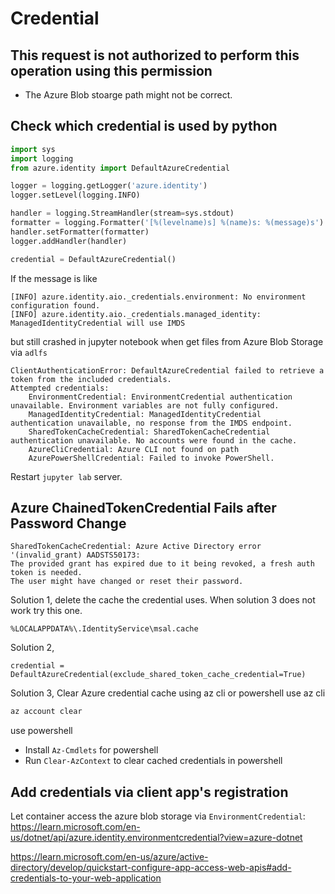 # Credential

## This request is not authorized to perform this operation using this permission
- The Azure Blob stoarge path might not be correct.

## Check which credential is used by python
```py
import sys
import logging
from azure.identity import DefaultAzureCredential

logger = logging.getLogger('azure.identity')
logger.setLevel(logging.INFO)

handler = logging.StreamHandler(stream=sys.stdout)
formatter = logging.Formatter('[%(levelname)s] %(name)s: %(message)s')
handler.setFormatter(formatter)
logger.addHandler(handler)

credential = DefaultAzureCredential()
```

If the message is like
```
[INFO] azure.identity.aio._credentials.environment: No environment configuration found.
[INFO] azure.identity.aio._credentials.managed_identity: ManagedIdentityCredential will use IMDS
```
but still crashed in jupyter notebook when get files from Azure Blob Storage via `adlfs`
```
ClientAuthenticationError: DefaultAzureCredential failed to retrieve a token from the included credentials.
Attempted credentials:
	EnvironmentCredential: EnvironmentCredential authentication unavailable. Environment variables are not fully configured.
	ManagedIdentityCredential: ManagedIdentityCredential authentication unavailable, no response from the IMDS endpoint.
	SharedTokenCacheCredential: SharedTokenCacheCredential authentication unavailable. No accounts were found in the cache.
	AzureCliCredential: Azure CLI not found on path
	AzurePowerShellCredential: Failed to invoke PowerShell.
```
Restart `jupyter lab` server. 

## Azure ChainedTokenCredential Fails after Password Change
```
SharedTokenCacheCredential: Azure Active Directory error '(invalid_grant) AADSTS50173: 
The provided grant has expired due to it being revoked, a fresh auth token is needed. 
The user might have changed or reset their password.
```

Solution 1, delete the cache the credential uses. 
When solution 3 does not work try this one.
```
%LOCALAPPDATA%\.IdentityService\msal.cache
```

Solution 2, 
```
credential = DefaultAzureCredential(exclude_shared_token_cache_credential=True)
```

Solution 3, Clear Azure credential cache using az cli or powershell
use az cli
```sh
az account clear
```
use powershell
- Install `Az-Cmdlets` for powershell
- Run `Clear-AzContext` to clear cached credentials in powershell

## Add credentials via client app's registration
Let container access the azure blob storage via `EnvironmentCredential`:
https://learn.microsoft.com/en-us/dotnet/api/azure.identity.environmentcredential?view=azure-dotnet

https://learn.microsoft.com/en-us/azure/active-directory/develop/quickstart-configure-app-access-web-apis#add-credentials-to-your-web-application
